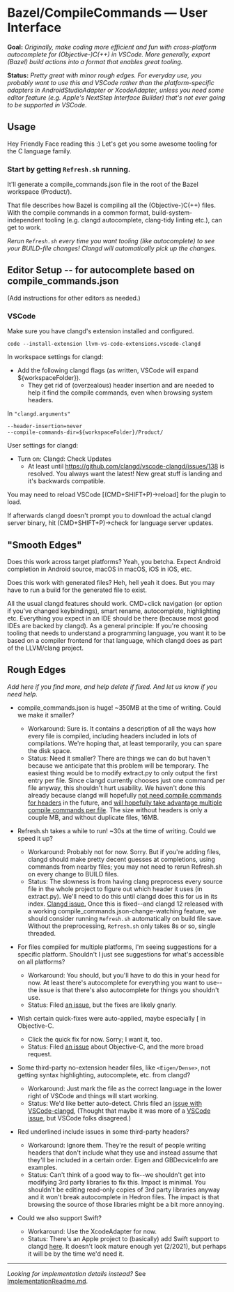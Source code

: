 # Bazel/CompileCommands — User Interface

**Goal:** *Originally, make coding more efficient and fun with cross-platform autocomplete for (Objective-)C(++) in VSCode. More generally, export (Bazel) build actions into a format that enables great tooling.*

**Status:** *Pretty great with minor rough edges. For everyday use, you probably want to use this and VSCode rather than the platform-specific adapters in AndroidStudioAdapter or XcodeAdapter, unless you need some editor feature (e.g. Apple's NextStep Interface Builder) that's not ever going to be supported in VSCode.*

## Usage

Hey Friendly Face reading this :) Let's get you some awesome tooling for the C language family.

### Start by getting `Refresh.sh` running.

It'll generate a compile_commands.json file in the root of the Bazel workspace (Product/).

That file describes how Bazel is compiling all the (Objective-)C(++) files. With the compile commands in a common format, build-system-independent tooling (e.g. clangd autocomplete, clang-tidy linting etc.), can get to work.

*Rerun `Refresh.sh` every time you want tooling (like autocomplete) to see your BUILD-file changes! Clangd will automatically pick up the changes.*

## Editor Setup -- for autocomplete based on compile_commands.json

(Add instructions for other editors as needed.)

### VSCode
Make sure you have clangd's extension installed and configured.

`code --install-extension llvm-vs-code-extensions.vscode-clangd`

In workspace settings for clangd:

- Add the following clangd flags (as written, VSCode will expand ${workspaceFolder}).
  -  They get rid of (overzealous) header insertion and are needed to  help it find the compile commands, even when browsing system headers.

In `"clangd.arguments"`
```
--header-insertion=never
--compile-commands-dir=${workspaceFolder}/Product/
```

User settings for clangd:

- Turn on: Clangd: Check Updates
  - At least until https://github.com/clangd/vscode-clangd/issues/138 is resolved. You always want the latest! New great stuff is landing and it's backwards compatible.

You may need to reload VSCode [(CMD+SHIFT+P)->reload] for the plugin to load.

If afterwards clangd doesn't prompt you to download the actual clangd server binary, hit (CMD+SHIFT+P)->check for language server updates.

## "Smooth Edges"

Does this work across target platforms? Yeah, you betcha. Expect Android completion in Android source, macOS in macOS, iOS in iOS, etc.

Does this work with generated files? Heh, hell yeah it does. But you may have to run a build for the generated file to exist.

All the usual clangd features should work. CMD+click navigation (or option if you've changed keybindings), smart rename, autocomplete, highlighting etc. Everything you expect in an IDE should be there (because most good IDEs are backed by clangd). As a general principle: If you're choosing tooling that needs to understand a programming language, you want it to be based on a compiler frontend for that language, which clangd does as part of the LLVM/clang project.


## Rough Edges

*Add here if you find more, and help delete if fixed. And let us know if you need help.*

- compile_commands.json is huge! ~350MB at the time of writing. Could we make it smaller?

  - Workaround: Sure is. It contains a description of all the ways how every file is compiled, including headers included in lots of compilations. We're hoping that, at least temporarily, you can spare the disk space.
  - Status: Need it smaller? There are things we can do but haven't because we anticipate that this problem will be temporary. The easiest thing would be to modify extract.py to only output the first entry per file. Since clangd currently chooses just one command per file anyway, this shouldn't hurt usability. We haven't done this already because clangd will hopefully [not need compile commands for headers](https://github.com/clangd/clangd/issues/519) in the future, and [will hopefully take advantage multiple compile commands per file](https://github.com/clangd/clangd/issues/681). The size without headers is only a couple MB, and without duplicate files, 16MB.

- Refresh.sh takes a while to run! ~30s at the time of writing. Could we speed it up?

  - Workaround: Probably not for now. Sorry. But if you're adding files, clangd should make pretty decent guesses at completions, using commands from nearby files; you may not need to rerun Refresh.sh on every change to BUILD files.
  - Status: The slowness is from having clang preprocess every source file in the whole project to figure out which header it uses (in extract.py). We'll need to do this until clangd does this for us in its index. [Clangd issue.](https://github.com/clangd/clangd/issues/519) Once this is fixed--and clangd 12 released with a working compile_commands.json-change-watching feature, we should consider running `Refresh.sh` automatically on build file save. Without the preprocessing, `Refresh.sh` only takes 8s or so, single threaded.

- For files compiled for multiple platforms, I'm seeing suggestions for a specific platform. Shouldn't I just see suggestions for what's accessible on all platforms?
  - Workaround: You should, but you'll have to do this in your head for now. At least there's autocomplete for everything you want to use--the issue is that there's also autocomplete for things you shouldn't use.
  - Status: Filed [an issue](https://github.com/clangd/clangd/issues/681), but the fixes are likely gnarly.

- Wish certain quick-fixes were auto-applied, maybe especially [ in Objective-C.

  - Click the quick fix for now. Sorry; I want it, too.
  - Status: Filed [an issue](https://github.com/clangd/clangd/issues/656) about Objective-C, and the more broad request.

- Some third-party no-extension header files, like `<Eigen/Dense>`, not getting syntax highlighting, autocomplete, etc. from clangd?

  - Workaround: Just mark the file as the correct language in the lower right of VSCode and things will start working.
  - Status: We'd like better auto-detect. Chris filed an [issue with VSCode-clangd](https://github.com/clangd/vscode-clangd/issues/139), (Thought that maybe it was more of a [VSCode issue](https://github.com/microsoft/vscode/issues/115826), but VSCode folks disagreed.)

- Red underlined include issues in some third-party headers?

  - Workaround: Ignore them. They're the result of people writing headers that don't include what they use and instead assume that they'll be included in a certain order. Eigen and GBDecviceInfo are examples.
  - Status: Can't think of a good way to fix--we shouldn't get into modifying 3rd party libraries to fix this. Impact is minimal. You shouldn't be editing read-only copies of 3rd party libraries anyway and it won't break autocomplete in Hedron files. The impact is that browsing the source of those libraries might be a bit more annoying.

- Could we also support Swift?

  - Workaround: Use the XcodeAdapter for now.
  - Status: There's an Apple project to (basically) add Swift support to clangd [here](https://github.com/apple/sourcekit-lsp). It doesn't look mature enough yet (2/2021), but perhaps it will be by the time we'd need it.

---
*Looking for implementation details instead?*
See [ImplementationReadme.md](./ImplementationReadme.md).
